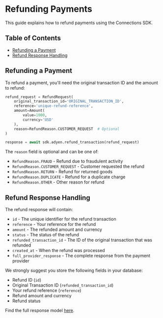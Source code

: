 # Refunding Payments

This guide explains how to refund payments using the Connections SDK.

## Table of Contents
- [Refunding a Payment](#refunding-a-payment)
- [Refund Response Handling](#refund-response-handling)

## Refunding a Payment

To refund a payment, you'll need the original transaction ID and the amount to refund:

```python
refund_request = RefundRequest(
    original_transaction_id='ORIGINAL_TRANSACTION_ID',
    reference='unique-refund-reference',
    amount=Amount(
        value=1000,
        currency='USD'
    ),
    reason=RefundReason.CUSTOMER_REQUEST  # Optional
)

response = await sdk.adyen.refund_transaction(refund_request)
```

The `reason` field is optional and can be one of:
- `RefundReason.FRAUD` - Refund due to fraudulent activity
- `RefundReason.CUSTOMER_REQUEST` - Customer requested the refund
- `RefundReason.RETURN` - Refund for returned goods
- `RefundReason.DUPLICATE` - Refund for a duplicate charge
- `RefundReason.OTHER` - Other reason for refund

## Refund Response Handling

The refund response will contain:

- `id` - The unique identifier for the refund transaction
- `reference` - Your reference for the refund
- `amount` - The refunded amount and currency
- `status` - The status of the refund
- `refunded_transaction_id` - The ID of the original transaction that was refunded
- `created_at` - When the refund was processed
- `full_provider_response` - The complete response from the payment provider

We strongly suggest you store the following fields in your database:
- Refund ID (`id`)
- Original Transaction ID (`refunded_transaction_id`)
- Your refund reference (`reference`)
- Refund amount and currency
- Refund status

Find the full response model [here](./api-reference.md#refundresponse).
